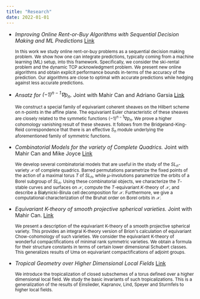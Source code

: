 ```yaml
---
title: "Research" 
date: 2022-01-01
---
```



- *Improving Online Rent-or-Buy Algorithms with Sequential Decision Making and ML Predictions* <a href="https://proceedings.neurips.cc/paper/2020/hash/f12a6a7477077af66212ef0813bcf332-Abstract.html" class="card-link\
btn-primary btn-sm" role="button"> Link </a>
    
    <p><small>
    In this work we study online rent-or-buy problems as a sequential decision making problem. We show how one can
    integrate predictions, typically coming from a machine learning (ML) setup, into this framework. Specifically, we
    consider the ski-rental problem and the dynamic TCP acknowledgment problem. We present new online algorithms and
    obtain explicit performance bounds in-terms of the accuracy of the prediction. Our algorithms are close to optimal
    with accurate predictions while hedging against less accurate predictions.
    </small></p>

- *Ansatz for $(-1)^{n-1}\nabla p_{n}$.*  Joint with Mahir Can and Adriano Garsia  <a
  href="https://arxiv.org/abs/1806.05704" class="card-link btn-primary btn-sm" role="button"> Link </a>
                   
  <small><p>We construct a special family of equivariant coherent sheaves on the Hilbert scheme on n-points in the
  affine plane. The equivariant Euler characteristic of these sheaves are closely related to the symmetic functions
  $(-1)^{n-1} \nabla p_{n}$. We prove a higher cohomology vanishing result of these sheaves. It follows from the
  Bridgeland-King-Reid correspondence that there is an effective $S_n$ module underlying the aforementioned family of
  symmetric functions. 
</small></p>


- *Combinatorial Models for the variety of Complete Quadrics.* Joint with Mahir Can and Mike Joyce <a
  href="https://arxiv.org/abs/1610.02698" class="card-link btn-primary btn-sm" role="button"> Link </a>
                   
  <small><p>We develop several combinatorial models that are useful in the study of the $SL_n$-variety $\mathcal{X}$ of
  complete quadrics. Barred permutations parametrize the fixed points of the action of a maximal torus $T$ of $SL_n$,
  while $\mu$-involutions parametrize the orbits of a Borel subgroup of $SL_n$. Using these combinatorial objects, we
  characterize the $T$-stable curves and surfaces on $\mathcal{X}$, compute the $T$-equivariant $K$-theory of
  $\mathcal{X}$, and describe a Bial&#x337;ynicki-Birula cell decomposition for $\mathcal{X}$. Furthermore, we give a
  computational characterization of the Bruhat order on Borel orbits in $\mathcal{X}$.  
</small></p>
                    
- *Equivariant K-theory of smooth projective spherical varieties.* Joint with Mahir Can.  <a
  href="https://arxiv.org/abs/1603.04926" class="card-link btn btn-primary btn-sm" role="button"> Link </a>
  <small><p>We present a description of the equivariant K-theory of a smooth projective spherical variety. This provides an integral K-theory version of Brion's calculation of equivariant Chow-cohomology of such varieties. We consider the equivariant K-theory of wonderful compactifications of minimal rank symmetric varieties. We obtain a formula for their structure constants in terms of certain lower dimensional Schubert classes. This generalizes results of Uma on equivariant compactifications of adjoint groups.
</small></p>


- *Tropical Geometry over Higher Dimensional Local Fields* <a href="https://arxiv.org/abs/1105.5873" class="card-link
  btn-primary btn-sm" role="button"> Link </a>
  <small><p>We introduce the tropicalization of closed subschemes of a torus defined over a higher dimensional local field. We study the basic invariants of such tropicalizations. This is a generalization of the results of Einslieder, Kapranov, Lind, Speyer and Sturmfels to higher local fields.
</small></p>

    
    
                    
    

